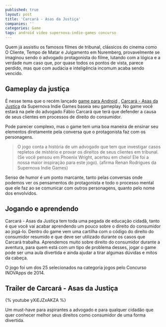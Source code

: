 ```yaml
---
published: true
layout: post
title: 'Carcará - Asas da Justiça'
companies: ''
categories: Game
tags: android video supernova-indie-games concurso
---
```

Quem já assistiu os famosos filmes de tribunal, clássicos do cinema como O Cliente, Tempo de Matar e Julgamento em Nuremberg, provavelmente se imaginou sendo o advogado protagonista do filme, lutando com a lógica e a verdade num caso que, por quase todos os pontos de vista, parece perdido, mas que com audácia e inteligência incomum acaba sendo vencido.

## Gameplay da justiça
É nesse tema que o recém lançado <a href="https://play.google.com/store/apps/details?id=com.SupernovaIndieGames.Carcara" target="_blank">game para Android</a>
, <a href="http://supernova-indiegames.com/games/carcara-br/" target="_blank">Carcará - Asas da Justiça</a>
 da Supernova Indie Games baseia seu gameplay. No game você estará na pele do advogado Fábio Carcará que terá que defender a causa de seus clientes em processos de direito do consumidor.

Pode parecer complexo, mas o game tem uma boa maneira de ensinar seu elementos diretamente pela conversa que o protagonista faz com os personagens.

> O jogo conta a história de um advogado que tem que investigar casos repletos de mistério e provar os direitos de seus clientes em tribunal. (Se você pensou em Phoenix Wright, acertou em cheio! Ele foi a nossa maior inspiração para este jogo). (afirma Renan Rodrigues da Supernova Indie Games)

Senso de humor é um ponto marcante, tanto pelas conversas onde podemos ver os pensamentos do protagonista e todo o processo mental que ele faz ao se comunicar com outros personagens, quanto pelo nome dos envolvidos.



## Jogando e aprendendo
Carcará - Asas da Justiça tem toda uma pegada de educação cidadã, tanto é que você vai acabar aprendendo um pouco sobre o direito do consumidor ao jogá-lo. Dentro do game vem uma cartilha com o código do direito do consumidor resumido e que deve ser utilizado durante os casos que Carcará trabalha. Aprendemos muito sobre direito do consumidor durante a aventura, para quem está com um tipo de problema desses, jogar o game pode ser uma aula divertida e ainda ajudar a tirar algumas dúvidas e mitos da cabeça.

O jogo foi um dos 25 selecionados na categoria jogos pelo Concurso INOVApps de 2014. 

## Trailer de Carcará - Asas da Justiça
{% youtube yXiEJZxAKZA %}

Um must-have para aspirantes a advogado e para qualquer cidadão que quer conhecer melhor seus direitos como consumidor de uma forma divertida.